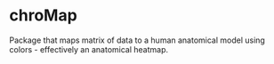 # chroMap
Package that maps matrix of data to a human anatomical model using colors - effectively an anatomical heatmap.
